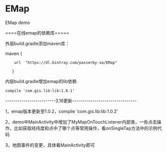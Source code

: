 # EMap
EMap demo

====在线emap的依赖库=====

外层build.gradle添加maven库：


 maven {
 
 		url  "https://dl.bintray.com/passerby-xa/EMap"
		
       }
       

内层build.gradle增加emap的lib依赖	  

	compile 'com.gis.lib:lib:1.0.1'   
	
	
-------------------------3.16更新--------------------------------

1，emap版本更新至1.0.2，compile 'com.gis.lib:lib:1.0.2'

2，demo中MainActivity中增加了MyMapOnTouchListener内部类，一些点击操作，比如获取经纬度和点中了哪个点等常用操作，看onSingleTap方法中的示例代码

3，地图事件的变更，具体看MainActivity即可

